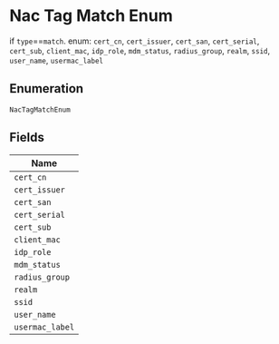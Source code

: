 
# Nac Tag Match Enum

if `type`==`match`. enum: `cert_cn`, `cert_issuer`, `cert_san`, `cert_serial`, `cert_sub`, `client_mac`, `idp_role`, `mdm_status`, `radius_group`, `realm`, `ssid`, `user_name`, `usermac_label`

## Enumeration

`NacTagMatchEnum`

## Fields

| Name |
|  --- |
| `cert_cn` |
| `cert_issuer` |
| `cert_san` |
| `cert_serial` |
| `cert_sub` |
| `client_mac` |
| `idp_role` |
| `mdm_status` |
| `radius_group` |
| `realm` |
| `ssid` |
| `user_name` |
| `usermac_label` |

